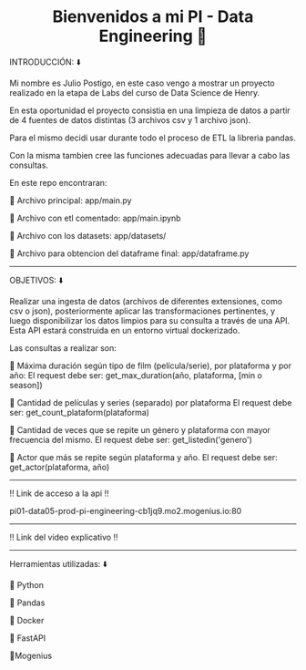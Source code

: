 # <h1 align=center> **Bienvenidos a mi PI - Data Engineering** :construction_worker:</h1>

INTRODUCCIÓN: :arrow_down:

Mi nombre es Julio Postigo, en este caso vengo a mostrar un proyecto realizado en la etapa de Labs del curso de Data Science de Henry. 

En esta oportunidad el proyecto consistia en una limpieza de datos a partir de 4 fuentes de datos distintas (3 archivos csv y 1 archivo json).

Para el mismo decidi usar durante todo el proceso de ETL la libreria pandas.

Con la misma tambien cree las funciones adecuadas para llevar a cabo las consultas.

En este repo encontraran:

🔸 Archivo principal: app/main.py

🔸 Archivo con etl comentado: app/main.ipynb

🔸 Archivo con los datasets: app/datasets/

🔸 Archivo para obtencion del dataframe final: app/dataframe.py
***
OBJETIVOS: :arrow_down:

Realizar una ingesta de datos (archivos de diferentes extensiones, como csv o json), posteriormente aplicar las transformaciones pertinentes, y luego disponibilizar los datos limpios para su consulta a través de una API. Esta API estará construida en un entorno virtual dockerizado.

Las consultas a realizar son:

🔸 Máxima duración según tipo de film (película/serie), por plataforma y por año: El request debe ser: get_max_duration(año, plataforma, [min o season])

🔸 Cantidad de películas y series (separado) por plataforma El request debe ser: get_count_plataform(plataforma)

🔸 Cantidad de veces que se repite un género y plataforma con mayor frecuencia del mismo. El request debe ser: get_listedin('genero')

🔸 Actor que más se repite según plataforma y año. El request debe ser: get_actor(plataforma, año)
***
:bangbang: Link de acceso a la api :bangbang:

pi01-data05-prod-pi-engineering-cb1jq9.mo2.mogenius.io:80
***
:bangbang: Link del video explicativo :bangbang:

***
Herramientas utilizadas: :arrow_down:

🔸 Python

🔸 Pandas

🔸 Docker

🔸 FastAPI

🔸Mogenius
